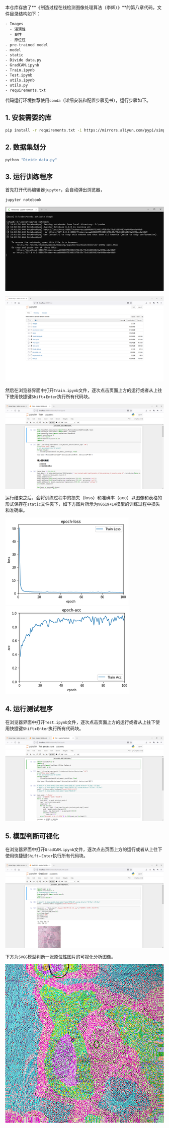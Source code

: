 本仓库存放了**《制造过程在线检测图像处理算法（李辉）》**的第八章代码，文件目录结构如下：

```
- Images
  - 浸润性
  - 良性
  - 原位性
- pre-trained model
- model
- static
- Divide data.py
- GradCAM.ipynb
- Train.ipynb
- Test.ipynb
- utils.ipynb
- utils.py
- requirements.txt
```

代码运行环境推荐使用`conda`（详细安装和配置步骤见书），运行步骤如下。

## 1. 安装需要的库

```bash
pip install -r requirements.txt -i https://mirrors.aliyun.com/pypi/simple
```

## 2. 数据集划分

```bash
python "Divide data.py"
```

## 3. 运行训练程序

首先打开代码编辑器`jupyter`，会自动弹出浏览器，

```bash
jupyter notebook
```

![terminal-show](./static/terminal-show.png)

![jupyter界面](./static/jupyter界面.png)

然后在浏览器界面中打开`Train.ipynb`文件，逐次点击页面上方的运行或者从上往下使用快捷键`Shift`+`Enter`执行所有代码块。

![Train](./static/Train.png)

运行结束之后，会将训练过程中的损失（loss）和准确率（acc）以图像和表格的形式保存在`static`文件夹下，如下方图片所示为`VGG19+L4`模型的训练过程中损失和准确率。

![VGG19L4-LOSS](./static/vgg19-L4-loss.png)![VGG19L4-ACC](./static/vgg19-L4-acc.png)

## 4. 运行测试程序

在浏览器界面中打开`Test.ipynb`文件，逐次点击页面上方的运行或者从上往下使用快捷键`Shift`+`Enter`执行所有代码块。

![Test](./static/test.png)

## 5. 模型判断可视化

在浏览器界面中打开`GradCAM.ipynb`文件，逐次点击页面上方的运行或者从上往下使用快捷键`Shift`+`Enter`执行所有代码块。

![GradCAM](./static/GradCAM.png)

下方为`SVGG`模型判断一张原位性图片的可视化分析图像。

![svgg-visu-explain](./static/In-suit-SVGG-superimposed.png)